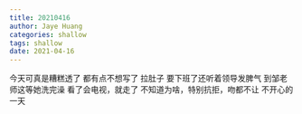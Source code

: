 ```yaml
---
title: 20210416
author: Jaye Huang
categories: shallow
tags: shallow
date: 2021-04-16
---
```


今天可真是糟糕透了
都有点不想写了
拉肚子
要下班了还听着领导发脾气
到邹老师这等她洗完澡
看了会电视，就走了
不知道为啥，特别抗拒，吻都不让
不开心的一天
